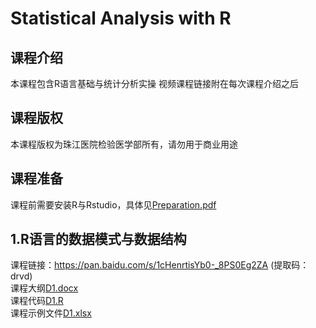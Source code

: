 # Statistical Analysis with R

## 课程介绍
本课程包含R语言基础与统计分析实操
视频课程链接附在每次课程介绍之后

## 课程版权
本课程版权为珠江医院检验医学部所有，请勿用于商业用途

## 课程准备
课程前需要安装R与Rstudio，具体见[Preparation.pdf](0/Preparation.pdf)

## 1.R语言的数据模式与数据结构
课程链接：https://pan.baidu.com/s/1cHenrtisYb0-_8PS0Eg2ZA (提取码：drvd)  
课程大纲[D1.docx](1/D1.docx)  
课程代码[D1.R](1/D1.R)  
课程示例文件[D1.xlsx](1/D1.xlsx)  
